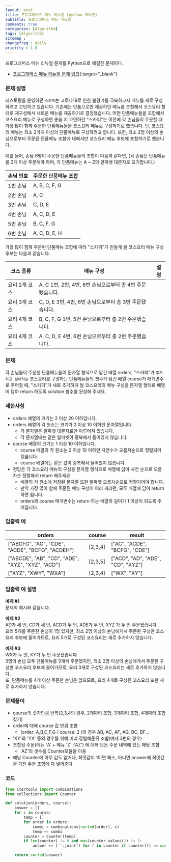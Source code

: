 ```yaml
---
layout: post
title: 프로그래머스 메뉴 리뉴얼 (python 파이썬)
subtitle: 프로그래머스 메뉴 리뉴얼
comments: true
categories: [Algorithm]
tags: [Algorithm]
sitemap :
changefreq : daily
priority : 1.0
---
```

프로그래머스 메뉴 리뉴얼 문제를 Python으로 해결한 문제이다.  

* [프로그래머스 메뉴 리뉴얼 문제 링크](https://programmers.co.kr/learn/courses/30/lessons/72411){:target="_blank"}


### 문제 설명
레스토랑을 운영하던 ```스카피```는 코로나19로 인한 불경기를 극복하고자 메뉴를 새로 구성하려고 고민하고 있습니다.
기존에는 단품으로만 제공하던 메뉴를 조합해서 코스요리 형태로 재구성해서 새로운 메뉴를 제공하기로 결정했습니다. 어떤 단품메뉴들을 조합해서 코스요리 메뉴로 구성하면 좋을 지 고민하던 "스카피"는 이전에 각 손님들이 주문할 때 가장 많이 함께 주문한 단품메뉴들을 코스요리 메뉴로 구성하기로 했습니다.
단, 코스요리 메뉴는 최소 2가지 이상의 단품메뉴로 구성하려고 합니다. 또한, 최소 2명 이상의 손님으로부터 주문된 단품메뉴 조합에 대해서만 코스요리 메뉴 후보에 포함하기로 했습니다.

예를 들어, 손님 6명이 주문한 단품메뉴들의 조합이 다음과 같다면,
(각 손님은 단품메뉴를 2개 이상 주문해야 하며, 각 단품메뉴는 A ~ Z의 알파벳 대문자로 표기합니다.)

|손님 번호|주문한 단품메뉴 조합|
|-----|-----|
|1번 손님|A, B, C, F, G|
|2번 손님|A, C|
|3번 손님|C, D, E|
|4번 손님|A, C, D, E|
|5번 손님|B, C, F, G|
|6번 손님|A, C, D, E, H|

가장 많이 함께 주문된 단품메뉴 조합에 따라 "스카피"가 만들게 될 코스요리 메뉴 구성 후보는 다음과 같습니다.

|코스 종류|메뉴 구성|설명|
|-----|-----|-----|
|요리 2개 코스|A, C    1번, 2번, 4번, 6번 손님으로부터 총 4번 주문됐습니다.|
|요리 3개 코스|C, D, E 3번, 4번, 6번 손님으로부터 총 3번 주문됐습니다.|
|요리 4개 코스|B, C, F, G  1번, 5번 손님으로부터 총 2번 주문됐습니다.|
|요리 4개 코스|A, C, D, E  4번, 6번 손님으로부터 총 2번 주문됐습니다.|

### 문제
각 손님들이 주문한 단품메뉴들이 문자열 형식으로 담긴 배열 orders, "스카피"가 ```추가하고 싶어하는``` 코스요리를 구성하는 단품메뉴들의 갯수가 담긴 배열 course가 매개변수로 주어질 때, "스카피"가 새로 추가하게 될 코스요리의 메뉴 구성을 문자열 형태로 배열에 담아 return 하도록 solution 함수를 완성해 주세요.

### 제한사항
* orders 배열의 크기는 2 이상 20 이하입니다.
* orders 배열의 각 원소는 크기가 2 이상 10 이하인 문자열입니다.
    * 각 문자열은 알파벳 대문자로만 이루어져 있습니다.
    * 각 문자열에는 같은 알파벳이 중복해서 들어있지 않습니다.
* course 배열의 크기는 1 이상 10 이하입니다.
    * course 배열의 각 원소는 2 이상 10 이하인 자연수가 오름차순으로 정렬되어 있습니다.
    * course 배열에는 같은 값이 중복해서 들어있지 않습니다.
* 정답은 각 코스요리 메뉴의 구성을 문자열 형식으로 배열에 담아 사전 순으로 오름차순 정렬해서 return 해주세요.
    * 배열의 각 원소에 저장된 문자열 또한 알파벳 오름차순으로 정렬되어야 합니다.
    * 만약 가장 많이 함께 주문된 메뉴 구성이 여러 개라면, 모두 배열에 담아 return 하면 됩니다.
    * orders와 course 매개변수는 return 하는 배열의 길이가 1 이상이 되도록 주어집니다.


### 입출력 예

|orders|course|result|
|-----|-----|-----|
|["ABCFG", "AC", "CDE", "ACDE", "BCFG", "ACDEH"]|[2,3,4]|["AC", "ACDE", "BCFG", "CDE"]|
|["ABCDE", "AB", "CD", "ADE", "XYZ", "XYZ", "ACD"]|[2,3,5]|["ACD", "AD", "ADE", "CD", "XYZ"]|
|["XYZ", "XWY", "WXA"]|[2,3,4]|["WX", "XY"]|

### 입출력 예 설명
**예제 #1**  
문제의 예시와 같습니다.

**예제 #2**  
AD가 세 번, CD가 세 번, ACD가 두 번, ADE가 두 번, XYZ 가 두 번 주문됐습니다.  
요리 5개를 주문한 손님이 1명 있지만, 최소 2명 이상의 손님에게서 주문된 구성만 코스요리 후보에 들어가므로, 요리 5개로 구성된 코스요리는 새로 추가하지 않습니다.

**예제 #3**  
WX가 두 번, XY가 두 번 주문됐습니다.  
3명의 손님 모두 단품메뉴를 3개씩 주문했지만, 최소 2명 이상의 손님에게서 주문된 구성만 코스요리 후보에 들어가므로, 요리 3개로 구성된 코스요리는 새로 추가하지 않습니다.  
또, 단품메뉴를 4개 이상 주문한 손님은 없으므로, 요리 4개로 구성된 코스요리 또한 새로 추가하지 않습니다.

### 문제풀이
* course의 숫자만큼 반복(2,3,4의 경우, 2개짜리 조합, 3개짜리 조합, 4개짜리 조합 찾기)
* order에 대해 course 값 만큼 조합
    *  (order: A,B,C,F,G / course: 2 )의 경우 AB, AC, AF, AG, BC, BF...
*  'XY'와 'YX' 등의 경우를 위해 미리 정렬해준뒤 조합(예제 3번의 경우)
*  조합된 주문(메뉴 'A' + 메뉴 'Z' :'AZ') 에 대해 모든 주문 내역에 있는 해당 조합
    * 'AZ'의 갯수를 Counter모듈을 이용
*  해당 Counter에 아무 값도 없거나, 최댓값이 1이면 패스, 아니면 answer에 최댓값을 가진 주문 조합에 다 넣어준다.

### 코드
```python
from itertools import combinations
from collections import Counter

def solution(orders, course):
    answer = []
    for c in course:
        temp = []
        for order in orders:
            combi = combinations(sorted(order), c)
            temp += combi
        counter = Counter(temp)
        if len(counter) != 0 and max(counter.values()) != 1:
            answer += [''.join(f) for f in counter if counter[f] == max(counter.values())]

    return sorted(answer)
```
